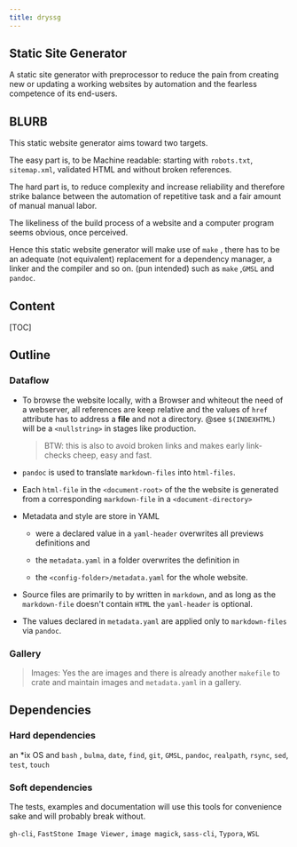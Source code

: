 ```yaml
---
title: dryssg 
---
```


## Static Site Generator

A static site generator with preprocessor to reduce the pain from creating new or updating a working websites by automation and the fearless competence of its end-users. 

## BLURB

This static website generator aims toward two targets. 

The easy part is, to be Machine readable: starting with `robots.txt`, `sitemap.xml`, validated HTML and without broken references. 

The hard part is, to reduce complexity and increase reliability and therefore strike balance between the automation of repetitive task and a fair amount of manual manual labor.            

The likeliness of the build process of a website and a computer program seems obvious, once perceived. 

Hence this static website generator will make use of  `make` , there has to be an adequate (not equivalent) replacement for a dependency manager, a linker and the compiler and so on. (pun intended) such as  `make` ,`GMSL` and `pandoc`.

## Content

[TOC]

## Outline

### Dataflow

- To browse the website locally, with a Browser and whiteout the need of a webserver,
  all references are keep relative and the values of `href` attribute has to address a **file** and not a directory. 
  @see `$(INDEXHTML)` will be a `<nullstring>` in stages like production.

  > BTW: this is also to avoid broken links and makes early link-checks cheep, easy and fast.

- `pandoc` is used to translate `markdown-files` into  `html-files`.

- Each `html-file` in the `<document-root>` of the the website is generated from a corresponding `markdown-file` in a `<document-directory>`

- Metadata and style are store in YAML 

  - were a declared value in a `yaml-header` overwrites all previews definitions and 

  - the `metadata.yaml` in a folder overwrites the definition in

  - the  `<config-folder>/metadata.yaml` for the whole website.

- Source files are primarily to by written in `markdown`, 
  and as long as the `markdown-file` doesn't contain `HTML` the `yaml-header`  is optional.

- The values declared in `metadata.yaml` are applied only to `markdown-files` via `pandoc`.

### Gallery

> Images: Yes the are images and there is already another `makefile` to crate and maintain images and `metadata.yaml` in a gallery. 



## Dependencies

### Hard dependencies

an *ix OS and `bash` , `bulma`, `date`, `find`, `git`, `GMSL`,  `pandoc`, `realpath`, `rsync`, `sed`, `test`, `touch`

### Soft dependencies

The tests, examples and documentation will use this tools for convenience sake and will probably break without.   

 `gh-cli`,  `FastStone Image Viewer,` `image magick`,  `sass-cli`, `Typora`, `WSL`



## 
